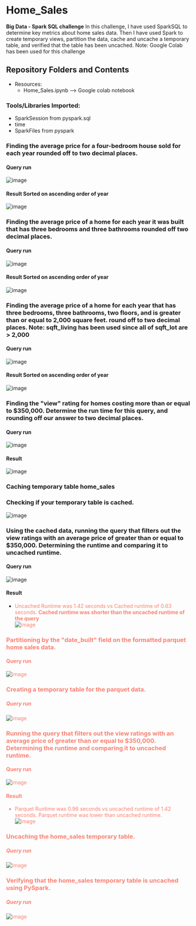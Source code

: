# Home_Sales
**Big Data - Spark SQL challenge**
In this challenge, I have used SparkSQL to determine key metrics about home sales data. Then I have used Spark to create temporary views, partition the data, cache and uncache a temporary table, and verified that the table has been uncached.
Note: Google Colab has been used for this challenge

## Repository Folders and Contents
- Resources:
  - Home_Sales.ipynb  --> Google colab notebook

### Tools/Libraries Imported:
- SparkSession from pyspark.sql
- time
- SparkFiles from pyspark

### Finding the average price for a four-bedroom house sold for each year rounded off to two decimal places.
#### Query run
![image](https://github.com/jyojay/Home_Sales/assets/132628129/aae2e60a-712b-49c6-9911-4453fa80d6c0)

#### Result Sorted on ascending order of year
![image](https://github.com/jyojay/Home_Sales/assets/132628129/b9feb126-1bff-4e64-980d-11c7dbb13b78)

### Finding the average price of a home for each year it was built that has three bedrooms and three bathrooms rounded off two decimal places.
#### Query run
![image](https://github.com/jyojay/Home_Sales/assets/132628129/f7f24513-fed0-4ebf-8db7-267afd1f8446)

#### Result Sorted on ascending order of year
![image](https://github.com/jyojay/Home_Sales/assets/132628129/affddcb5-ee05-465c-a35b-8e423b67e588)

### Finding the average price of a home for each year that has three bedrooms, three bathrooms, two floors, and is greater than or equal to 2,000 square feet. round off to two decimal places. Note: sqft_living has been used since all of sqft_lot are > 2,000
#### Query run
![image](https://github.com/jyojay/Home_Sales/assets/132628129/7fdcdde1-e6ed-4f48-8f19-0dcc9fa5220d)

#### Result Sorted on ascending order of year
![image](https://github.com/jyojay/Home_Sales/assets/132628129/37a1b75c-fda4-46ed-ba6f-06c49e7b393b)

### Finding the "view" rating for homes costing more than or equal to $350,000. Determine the run time for this query, and rounding off our answer to two decimal places.
#### Query run
![image](https://github.com/jyojay/Home_Sales/assets/132628129/296c2512-d425-41c2-9054-37ec30b021bc)

#### Result
![image](https://github.com/jyojay/Home_Sales/assets/132628129/11a082e7-016b-4c18-8683-38d70c33f8d5)

### Caching temporary table home_sales
### Checking if your temporary table is cached.
![image](https://github.com/jyojay/Home_Sales/assets/132628129/fb86a3f0-34c8-46da-9d67-2ea4f5d18c12)

### Using the cached data, running the query that filters out the view ratings with an average price of greater than or equal to $350,000. Determining the runtime and comparing it to uncached runtime.
#### Query run
![image](https://github.com/jyojay/Home_Sales/assets/132628129/3ab2c960-df08-4e2c-8cb3-497d839c9417)

#### Result
-  <font color='#fa8072'>Uncached Runtime was 1.42 seconds vs Cached runtime of 0.63 seconds. **Cached runtime was shorter than the uncached runtime of the query** </br>
![image](https://github.com/jyojay/Home_Sales/assets/132628129/f70fb154-959c-4b34-989b-1ce7becdebeb)

### Partitioning by the "date_built" field on the formatted parquet home sales data.
#### Query run
![image](https://github.com/jyojay/Home_Sales/assets/132628129/1fa4b4b4-7513-4e01-80b8-39f91d3b4f66)

### Creating a temporary table for the parquet data.
##### Query run
![image](https://github.com/jyojay/Home_Sales/assets/132628129/e5b5b170-2e25-4c86-a795-86177a6aa859)

### Running the query that filters out the view ratings with an average price of greater than or equal to $350,000. Determining the runtime and comparing it to uncached runtime.
#### Query run
![image](https://github.com/jyojay/Home_Sales/assets/132628129/cfcff0aa-2d9a-4cc6-a6f9-526ae16b493f)

#### Result
-  <font color='#fa8072'> Parquet Runtime was 0.96 seconds vs uncached runtime of 1.42 seconds. Parquet runtime was lower than uncached runtime. </br>
![image](https://github.com/jyojay/Home_Sales/assets/132628129/c2c3027a-c8b7-4510-8575-749f07f978f9)

### Uncaching the home_sales temporary table.
##### Query run
![image](https://github.com/jyojay/Home_Sales/assets/132628129/7bc68bef-0777-4408-b55a-b1355e580d38)

### Verifying that the home_sales temporary table is uncached using PySpark.
##### Query run
![image](https://github.com/jyojay/Home_Sales/assets/132628129/fe880d7c-ea89-43de-a166-1ccc24f13552)


